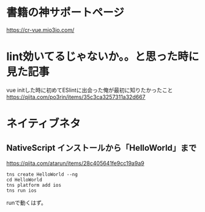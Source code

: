 

# 書籍の神サポートページ

https://cr-vue.mio3io.com/


# lint効いてるじゃないか。。と思った時に見た記事

vue initした時に初めてESlintに出会った俺が最初に知りたかったこと    
https://qiita.com/po3rin/items/35c3ca3257311a32d667    


# ネイティブネタ

## NativeScript インストールから「HelloWorld」まで

https://qiita.com/atarun/items/28c405641fe9cc19a9a9


```
tns create HelloWorld --ng
cd HelloWorld
tns platform add ios
tns run ios
```

runで動くはず。


